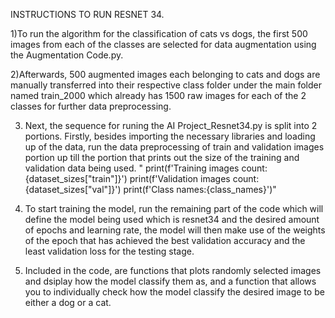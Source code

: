 INSTRUCTIONS TO RUN RESNET 34.

1)To run the algorithm for the classification of cats vs dogs, the first 500 images from each of the classes are selected for data augmentation using the Augmentation Code.py. 

2)Afterwards, 500 augmented images each belonging to cats and dogs are manually transferred into their respective class folder under the main folder named train_2000 which already has 1500 raw images for each of the 2 classes for further data preprocessing.

3) Next, the sequence for runing the AI Project_Resnet34.py is split into 2 portions. Firstly, besides importing the necessary libraries and loading up of the data, run the data preprocessing of train and validation images portion up till the portion that prints out the size of the training and validation data being used.
"
print(f'Training images count: {dataset_sizes["train"]}')
print(f'Validation images count: {dataset_sizes["val"]}')
print(f'Class names:{class_names}')"

4) To start training the model, run the remaining part of the code which will define the model being used which is resnet34 and the desired amount of epochs and learning rate, the model will then make use of the weights of the epoch that has achieved the best validation accuracy and the least validation loss for the testing stage.
   
5) Included in the code, are functions that plots randomly selected images and dsiplay how the model classify them as, and a function that allows you to individually check how the model classify the desired image to be either a dog or a cat.
